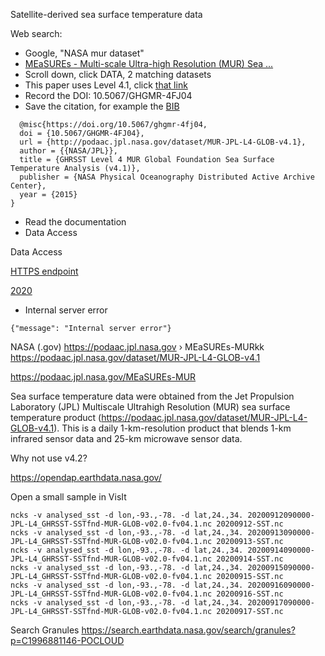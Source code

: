  Satellite-derived sea surface temperature data

Web search: 
- Google, "NASA mur dataset"
- [MEaSUREs - Multi-scale Ultra-high Resolution (MUR) Sea ...](https://podaac.jpl.nasa.gov/MEaSUREs-MUR)
- Scroll down, click DATA, 2 matching datasets
- This paper uses Level 4.1, click [that link](https://podaac.jpl.nasa.gov/dataset/MUR-JPL-L4-GLOB-v4.1)
- Record the DOI: 10.5067/GHGMR-4FJ04
- Save the citation, for example the [BIB](https://data.datacite.org/application/x-bibtex/10.5067/GHGMR-4FJ04)
```
  @misc{https://doi.org/10.5067/ghgmr-4fj04,
  doi = {10.5067/GHGMR-4FJ04},
  url = {http://podaac.jpl.nasa.gov/dataset/MUR-JPL-L4-GLOB-v4.1},
  author = {{NASA/JPL}},
  title = {GHRSST Level 4 MUR Global Foundation Sea Surface Temperature Analysis (v4.1)},
  publisher = {NASA Physical Oceanography Distributed Active Archive Center},
  year = {2015}
}
```
- Read the documentation
- Data Access

Data Access

[HTTPS endpoint](https://cmr.earthdata.nasa.gov/virtual-directory/collections/C1996881146-POCLOUD)

[2020](https://cmr.earthdata.nasa.gov/virtual-directory/collections/C1996881146-POCLOUD/temporal/2020)
- Internal server error
```
{"message": "Internal server error"}
```


  

NASA (.gov)
https://podaac.jpl.nasa.gov › MEaSUREs-MURkk
https://podaac.jpl.nasa.gov/dataset/MUR-JPL-L4-GLOB-v4.1
 
 
 
 https://podaac.jpl.nasa.gov/MEaSUREs-MUR

 Sea surface temperature data were obtained from the Jet Propulsion Laboratory (JPL) Multiscale Ultrahigh Resolution (MUR) 
 sea surface temperature product (https://podaac.jpl.nasa.gov/dataset/MUR-JPL-L4-GLOB-v4.1). 
 This is a daily 1-km-resolution product that blends 1-km infrared sensor data and 25-km microwave sensor data. 

 Why not use v4.2?


 https://opendap.earthdata.nasa.gov/

 Open a small sample in VisIt
```
ncks -v analysed_sst -d lon,-93.,-78. -d lat,24.,34. 20200912090000-JPL-L4_GHRSST-SSTfnd-MUR-GLOB-v02.0-fv04.1.nc 20200912-SST.nc
ncks -v analysed_sst -d lon,-93.,-78. -d lat,24.,34. 20200913090000-JPL-L4_GHRSST-SSTfnd-MUR-GLOB-v02.0-fv04.1.nc 20200913-SST.nc
ncks -v analysed_sst -d lon,-93.,-78. -d lat,24.,34. 20200914090000-JPL-L4_GHRSST-SSTfnd-MUR-GLOB-v02.0-fv04.1.nc 20200914-SST.nc
ncks -v analysed_sst -d lon,-93.,-78. -d lat,24.,34. 20200915090000-JPL-L4_GHRSST-SSTfnd-MUR-GLOB-v02.0-fv04.1.nc 20200915-SST.nc
ncks -v analysed_sst -d lon,-93.,-78. -d lat,24.,34. 20200916090000-JPL-L4_GHRSST-SSTfnd-MUR-GLOB-v02.0-fv04.1.nc 20200916-SST.nc
ncks -v analysed_sst -d lon,-93.,-78. -d lat,24.,34. 20200917090000-JPL-L4_GHRSST-SSTfnd-MUR-GLOB-v02.0-fv04.1.nc 20200917-SST.nc
```

 Search Granules
 https://search.earthdata.nasa.gov/search/granules?p=C1996881146-POCLOUD 

 

 
